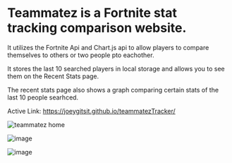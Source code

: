 
# Teammatez is a Fortnite stat tracking comparison website.

It utilizes the Fortnite Api and Chart.js api to allow players to compare themselves to others or two people pto eachother.

It stores the last 10 searched players in local storage and allows you to see them on the Recent Stats page.

The recent stats page also shows a graph comparing certain stats of the last 10 people searhced.

Active Link: https://joeygitsit.github.io/teammatezTracker/


![teammatez home](https://user-images.githubusercontent.com/85651248/135788427-76b6558b-71ae-42ea-9d17-2ec8f11b7378.png)


![image](https://user-images.githubusercontent.com/85651248/135788454-a47b52f5-daf2-4b56-b08d-74558ea1d2da.png)

![image](https://user-images.githubusercontent.com/85651248/135788731-3f8cc2a8-ba35-4c29-ae54-3eef5edbb8d4.png)